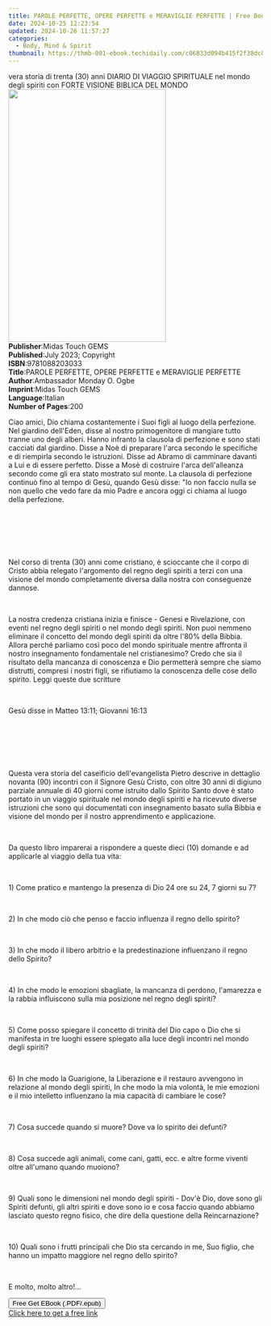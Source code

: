 ```yaml
---
title: PAROLE PERFETTE, OPERE PERFETTE e MERAVIGLIE PERFETTE | Free Book
date: 2024-10-25 12:23:54
updated: 2024-10-26 11:57:27
categories:
  - Body, Mind & Spirit
thumbnail: https://thmb-001-ebook.techidaily.com/c06833d094b415f2f38dc822bb17b39dadafd6949708c9c0aaa0682a0a07e5d3.jpg
---
```

<main id="book-container">
  <div class="flex flex-col">
    <div class="book-brief flex-1 py-6 px-4 sm:p-6 md:py-10 md:px-8">
      <!-- brief-->
      <div class="book-brief-main">
        vera storia di trenta (30) anni DIARIO DI VIAGGIO SPIRITUALE nel mondo
        degli spiriti con FORTE VISIONE BIBLICA DEL MONDO
      </div>
    </div>
    <div
      class="book-meta-info flex-1 grid gap-4 col-start-1 col-end-3 row-start-1 sm:mb-6 sm:grid-cols-4 lg:gap-6 lg:col-start-2 lg:row-end-6 lg:row-span-6 lg:mb-0"
    >
      <div
        class="book-meta-info-left place-content-center mt-4 p-4 text-sm leading-6 col-start-2 col-span-2 dark:text-slate-400"
      >
        <img
          class="w-full h-500 object-cover rounded-lg sm:h-255 sm:col-span-2 lg:col-span-full"
          src="https://img-001-ebook.techidaily.com/cb4527374bb9a0a6926c954da4ea77879ccb08260aa6895c7a7b11770ed68bcb.jpg"
          alt=""
          width="312"
          height="500"
        />
      </div>
      <div
        class="book-meta-info-right mt-2 col-start-1 row-start-2 col-span-3 self-center"
      >
        <!-- meta data  -->
        <div class="flex flex-col px-4 md:px-8">
          <div class="flex-1">
            <strong>Publisher</strong>:<span class="px-2"
              >Midas Touch GEMS</span
            >
          </div>
          <div class="flex-1">
            <strong>Published</strong>:<span class="px-2"
              >July 2023; Copyright</span
            >
          </div>
          <div class="flex-1">
            <strong>ISBN</strong>:<span class="px-2">9781088203033</span>
          </div>
          <div class="flex-1">
            <strong>Title</strong>:<span class="px-2"
              >PAROLE PERFETTE, OPERE PERFETTE e MERAVIGLIE PERFETTE</span
            >
          </div>
          <div class="flex-1">
            <strong>Author</strong>:<span class="px-2"
              >Ambassador Monday O. Ogbe</span
            >
          </div>
          <div class="flex-1">
            <strong>Imprint</strong>:<span class="px-2">Midas Touch GEMS</span>
          </div>
          <div class="flex-1">
            <strong>Language</strong>:<span class="px-2">Italian</span>
          </div>
          <div class="flex-1">
            <strong>Number of Pages</strong>:<span class="px-2">200</span>
          </div>
        </div>
      </div>
    </div>
    <div class="book-description flex-1 py-6 px-4 sm:p-6 md:py-10 md:px-8">
      <div class="book-description-main">
        <div accordion-content="" id="description">
          <p>
            Ciao amici, Dio chiama costantemente i Suoi figli al luogo della
            perfezione. Nel giardino dell'Eden, disse al nostro primogenitore di
            mangiare tutto tranne uno degli alberi. Hanno infranto la clausola
            di perfezione e sono stati cacciati dal giardino. Disse a Noè di
            preparare l'arca secondo le specifiche e di riempirla secondo le
            istruzioni. Disse ad Abramo di camminare davanti a Lui e di essere
            perfetto. Disse a Mosè di costruire l'arca dell'alleanza secondo
            come gli era stato mostrato sul monte. La clausola di perfezione
            continuò fino al tempo di Gesù, quando Gesù disse: "Io non faccio
            nulla se non quello che vedo fare da mio Padre e ancora oggi ci
            chiama al luogo della perfezione.
          </p>
          <p><br /></p>
          <p><br /></p>
          <p><br /></p>
          <p>
            Nel corso di trenta (30) anni come cristiano, è scioccante che il
            corpo di Cristo abbia relegato l'argomento del regno degli spiriti a
            terzi con una visione del mondo completamente diversa dalla nostra
            con conseguenze dannose.
          </p>
          <p><br /></p>
          <p>
            La nostra credenza cristiana inizia e finisce - Genesi e
            Rivelazione, con eventi nel regno degli spiriti o nel mondo degli
            spiriti. Non puoi nemmeno eliminare il concetto del mondo degli
            spiriti da oltre l'80% della Bibbia. Allora perché parliamo così
            poco del mondo spirituale mentre affronta il nostro insegnamento
            fondamentale nel cristianesimo? Credo che sia il risultato della
            mancanza di conoscenza e Dio permetterà sempre che siamo distrutti,
            compresi i nostri figli, se rifiutiamo la conoscenza delle cose
            dello spirito. Leggi queste due scritture
          </p>
          <p><br /></p>
          <p>Gesù disse in Matteo 13:11; Giovanni 16:13</p>
          <p><br /></p>
          <p><br /></p>
          <p><br /></p>
          <p>
            Questa vera storia del caseificio dell'evangelista Pietro descrive
            in dettaglio novanta (90) incontri con il Signore Gesù Cristo, con
            oltre 30 anni di digiuno parziale annuale di 40 giorni come istruito
            dallo Spirito Santo dove è stato portato in un viaggio spirituale
            nel mondo degli spiriti e ha ricevuto diverse istruzioni che sono
            qui documentati con insegnamento basato sulla Bibbia e visione del
            mondo per il nostro apprendimento e applicazione.
          </p>
          <p><br /></p>
          <p>
            Da questo libro imparerai a rispondere a queste dieci (10) domande e
            ad applicarle al viaggio della tua vita:
          </p>
          <p><br /></p>
          <p>
            1) Come pratico e mantengo la presenza di Dio 24 ore su 24, 7 giorni
            su 7?
          </p>
          <p><br /></p>
          <p>
            2) In che modo ciò che penso e faccio influenza il regno dello
            spirito?
          </p>
          <p><br /></p>
          <p>
            3) In che modo il libero arbitrio e la predestinazione influenzano
            il regno dello Spirito?
          </p>
          <p><br /></p>
          <p>
            4) In che modo le emozioni sbagliate, la mancanza di perdono,
            l'amarezza e la rabbia influiscono sulla mia posizione nel regno
            degli spiriti?
          </p>
          <p><br /></p>
          <p>
            5) Come posso spiegare il concetto di trinità del Dio capo o Dio che
            si manifesta in tre luoghi essere spiegato alla luce degli incontri
            nel mondo degli spiriti?
          </p>
          <p><br /></p>
          <p>
            6) In che modo la Guarigione, la Liberazione e il restauro avvengono
            in relazione al mondo degli spiriti, In che modo la mia volontà, le
            mie emozioni e il mio intelletto influenzano la mia capacità di
            cambiare le cose?
          </p>
          <p><br /></p>
          <p>
            7) Cosa succede quando si muore? Dove va lo spirito dei defunti?
          </p>
          <p><br /></p>
          <p>
            8) Cosa succede agli animali, come cani, gatti, ecc. e altre forme
            viventi oltre all'umano quando muoiono?
          </p>
          <p><br /></p>
          <p>
            9) Quali sono le dimensioni nel mondo degli spiriti - Dov'è Dio,
            dove sono gli Spiriti defunti, gli altri spiriti e dove sono io e
            cosa faccio quando abbiamo lasciato questo regno fisico, che dire
            della questione della Reincarnazione?
          </p>
          <p><br /></p>
          <p>
            10) Quali sono i frutti principali che Dio sta cercando in me, Suo
            figlio, che hanno un impatto maggiore nel regno dello spirito?
          </p>
          <p><br /></p>
          <p>E molto, molto altro!...</p>
        </div>
        <div class="accordion-fader"></div>
      </div>
    </div>
    <div class="book-excerpts flex-1 py-6 px-4 sm:p-6 md:py-10 md:px-8"></div>
    <div
      class="book-about-author flex-1 py-6 px-4 sm:p-6 md:py-10 md:px-8"
    ></div>
    <div class="book-free-get flex-1 py-6 px-4 sm:p-6 md:py-10 md:px-8">
      <button
        id="btn-free-get"
        class="bg-blue-500 hover:bg-blue-700 text-white font-bold py-2 px-4 rounded"
      >
        Free Get EBook (.PDF/.epub)
      </button>
      <div id="countdown-display" class="px-2 text-lg mt-2"></div>
      <a
        id="free-link"
        class="hidden bg-blue-500 hover:bg-blue-700 text-white font-bold py-2 px-4 rounded"
        href="https://www.ebooks.com/en-us/book/210909720/parole-perfette-opere-perfette-e-meraviglie-perfette/ambassador-monday-o-ogbe/"
        target="_blank"
        >Click here to get a free link</a
      >
    </div>
    <script>
      let countdownTime = 0;
      let countdownInterval = null;
      document
        .getElementById('btn-free-get')
        .addEventListener('click', startCountdown);
      function startCountdown() {
        countdownTime = new Date().getTime() + 60000 * 3;
        countdownInterval = setInterval(updateCountdown, 1000);
        document.getElementById('btn-free-get').disabled = true;
        document
          .getElementById('btn-free-get')
          .classList.add('bg-gray-500', 'cursor-not-allowed');
      }
      function updateCountdown() {
        let currentTime = new Date().getTime();
        let timeLeft = countdownTime - currentTime;
        let secondsLeft = Math.floor(timeLeft / 1000);
        document.getElementById('countdown-display').innerHTML =
          `Remaining time: ${secondsLeft} seconds.`;
        if (secondsLeft <= 0) {
          clearInterval(countdownInterval);
          document.getElementById('btn-free-get').classList.add('hidden');
          document.getElementById('free-link').classList.remove('hidden');
          document.getElementById('countdown-display').innerHTML = '';
        }
      }
    </script>
  </div>
</main>
